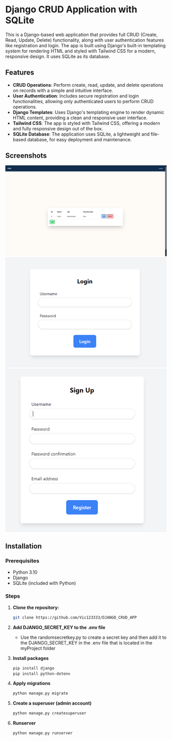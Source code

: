 # Django CRUD Application with SQLite

This is a Django-based web application that provides full CRUD (Create, Read, Update, Delete) functionality, along with user authentication features like registration and login. The app is built using Django's built-in templating system for rendering HTML and styled with Tailwind CSS for a modern, responsive design. It uses SQLite as its database.

## Features

- **CRUD Operations**: Perform create, read, update, and delete operations on records with a simple and intuitive interface.
- **User Authentication**: Includes secure registration and login functionalities, allowing only authenticated users to perform CRUD operations.
- **Django Templates**: Uses Django's templating engine to render dynamic HTML content, providing a clean and responsive user interface.
- **Tailwind CSS**: The app is styled with Tailwind CSS, offering a modern and fully responsive design out of the box.
- **SQLite Database**: The application uses SQLite, a lightweight and file-based database, for easy deployment and maintenance.

## Screenshots
![DJANGO_CRM](./screenshots/main.PNG)
![DJANGO_CRM](./screenshots/login.PNG)
![DJANGO_CRM](./screenshots/register.PNG)



## Installation

### Prerequisites

- Python 3.10
- Django
- SQLite (included with Python)

### Steps
1. **Clone the repository:**

   ```bash
   git clone https://github.com/Vic123333/DJANGO_CRUD_APP
2. **Add DJANGO_SECRET_KEY to the .env file**
   - Use the randomsecretkey.py to create a secret key and then add it to the DJANGO_SECRET_KEY in the .env file that is located in the myProject folder
3. **Install packages**
   ```bash
   pip install django
   pip install python-dotenv
4. **Apply migrations**
   ```bash
   python manage.py migrate
5. **Create a superuser (admin account)**
   ```bash
   python manage.py createsuperuser
6. **Runserver**
   ```bash
   python manage.py runserver
